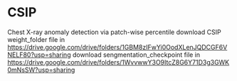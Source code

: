 # CSIP
Chest X-ray anomaly detection via patch-wise percentile
download CSIP weight_folder file in https://drive.google.com/drive/folders/1GBM8zIFwYi0OodXLenJQDCGF6VNELF80?usp=sharing
download sengmentation_checkpoint file in https://drive.google.com/drive/folders/1WvvwwY3O9ItcZ8G6Y71D3g3GWK0mNsSW?usp=sharing
